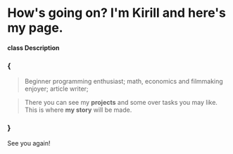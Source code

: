 # How's going on? I'm Kirill and here's my page.
#### class Description
### {
>Beginner programming enthusiast; math, economics and filmmaking enjoyer; article writer;

>There you can see my **projects** and some over tasks you may like.
This is where **my story** will be made.
### }
See you again!
